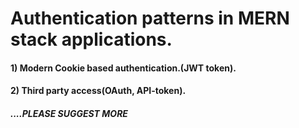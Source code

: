 # Authentication patterns in MERN stack applications.
#### 1) Modern Cookie based authentication.(JWT token).
#### 2) Third party access(OAuth, API-token).
##### ....PLEASE SUGGEST MORE 

